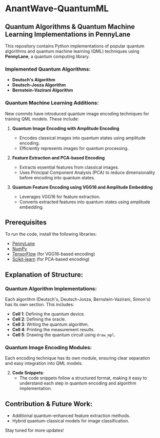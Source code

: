 # AnantWave-QuantumML

## Quantum Algorithms & Quantum Machine Learning Implementations in PennyLane

This repository contains Python implementations of popular quantum algorithms and quantum machine learning (QML) techniques using **PennyLane**, a quantum computing library.

### Implemented Quantum Algorithms:
- **Deutsch's Algorithm**
- **Deutsch-Josza Algorithm**
- **Bernstein-Vazirani Algorithm**

### Quantum Machine Learning Additions:
New commits have introduced quantum image encoding techniques for training QML models. These include:

1. **Quantum Image Encoding with Amplitude Encoding**
   - Encodes classical images into quantum states using amplitude encoding.
   - Efficiently represents images for quantum processing.

2. **Feature Extraction and PCA-based Encoding**
   - Extracts essential features from classical images.
   - Uses Principal Component Analysis (PCA) to reduce dimensionality before encoding into quantum states.

3. **Quantum Feature Encoding using VGG16 and Amplitude Embedding**
   - Leverages VGG16 for feature extraction.
   - Converts extracted features into quantum states using amplitude embedding.

## Prerequisites
To run the code, install the following libraries:

- [PennyLane](https://pennylane.ai/)
- [NumPy](https://numpy.org/)
- [TensorFlow](https://www.tensorflow.org/) (for VGG16-based encoding)
- [Scikit-learn](https://scikit-learn.org/) (for PCA-based encoding)

## Explanation of Structure:

### Quantum Algorithm Implementations:
Each algorithm (Deutsch's, Deutsch-Josza, Bernstein-Vazirani, Simon's) has its own section. This includes:
   - **Cell 1**: Defining the quantum device.
   - **Cell 2**: Defining the oracle.
   - **Cell 3**: Writing the quantum algorithm.
   - **Cell 4**: Printing the measurement results.
   - **Cell 5**: Drawing the quantum circuit using `draw_mpl`.

### Quantum Image Encoding Modules:
Each encoding technique has its own module, ensuring clear separation and easy integration into QML models.

2. **Code Snippets**:
   - The code snippets follow a structured format, making it easy to understand each step in quantum encoding and algorithm implementation.

## Contribution & Future Work:
- Additional quantum-enhanced feature extraction methods.
- Hybrid quantum-classical models for image classification.

Stay tuned for more updates!


